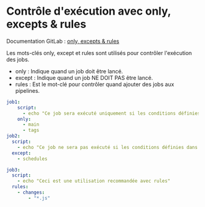 # Contrôle d'exécution avec only, excepts & rules

Documentation GitLab : [only, excepts & rules](https://docs.gitlab.com/ee/ci/yaml/#only--except)

Les mots-clés only, except et rules sont utilisés pour contrôler l'exécution des jobs.

- only : Indique quand un job doit être lancé.
- except : Indique quand un job NE DOIT PAS être lancé.
- rules : Est le mot-clé pour contrôler quand ajouter des jobs aux pipelines.

```yaml
job1:
    script:
      - echo "Ce job sera exécuté uniquement si les conditions définies dans only sont remplies"
    only:
      - main
      - tags
job2:
  script:
    - echo "Ce job ne sera pas exécuté si les conditions définies dans except sont remplies"
  except:
    - schedules

job3:
  script:
    - echo "Ceci est une utilisation recommandée avec rules"
  rules:
    - changes:
        - "*.js"
```

